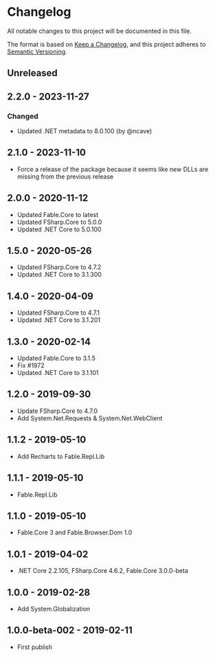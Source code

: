# Changelog

All notable changes to this project will be documented in this file.

The format is based on [Keep a Changelog](https://keepachangelog.com/en/1.0.0/),
and this project adheres to [Semantic Versioning](https://semver.org/spec/v2.0.0.html).

## Unreleased

## 2.2.0 - 2023-11-27

### Changed

* Updated .NET metadata to 8.0.100 (by @ncave)

## 2.1.0 - 2023-11-10

* Force a release of the package because it seems like new DLLs are missing from the previous release

## 2.0.0 - 2020-11-12

* Updated Fable.Core to latest
* Updated FSharp.Core to 5.0.0
* Updated .NET Core to 5.0.100

## 1.5.0 - 2020-05-26

* Updated FSharp.Core to 4.7.2
* Updated .NET Core to 3.1.300

## 1.4.0 - 2020-04-09

* Updated FSharp.Core to 4.7.1
* Updated .NET Core to 3.1.201

## 1.3.0 - 2020-02-14

* Updated Fable.Core to 3.1.5
* Fix #1972
* Updated .NET Core to 3.1.101

## 1.2.0 - 2019-09-30

* Update FSharp.Core to 4.7.0
* Add System.Net.Requests & System.Net.WebClient

## 1.1.2 - 2019-05-10

* Add Recharts to Fable.Repl.Lib

## 1.1.1 - 2019-05-10

* Fable.Repl.Lib

## 1.1.0 - 2019-05-10

* Fable.Core 3 and Fable.Browser.Dom 1.0

## 1.0.1 - 2019-04-02

* .NET Core 2.2.105, FSharp.Core 4.6.2, Fable.Core 3.0.0-beta

## 1.0.0 - 2019-02-28

* Add System.Globalization

## 1.0.0-beta-002 - 2019-02-11

* First publish

